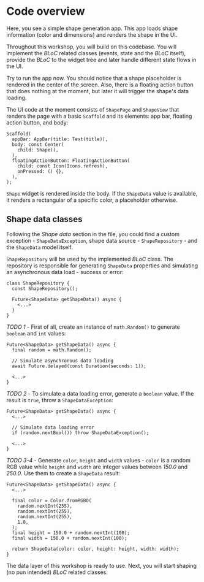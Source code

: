 # Code overview

Here, you see a simple shape generation app. This app loads shape information (color and dimensions) and renders the shape in the UI.

Throughout this workshop, you will build on this codebase. You will implement the _BLoC_ related classes (events, state and the _BLoC_ itself), provide the _BLoC_ to the widget tree and later handle different state flows in the UI.

Try to run the app now. You should notice that a shape placeholder is rendered in the center of the screen. Also, there is a floating action button that does nothing at the moment, but later it will trigger the shape's data loading.

The UI code at the moment consists of `ShapePage` and `ShapeView` that renders the page with a basic `Scaffold` and its elements: app bar, floating action button, and body:

```
Scaffold(
  appBar: AppBar(title: Text(title)),
  body: const Center(
    child: Shape(),
  ),
  floatingActionButton: FloatingActionButton(
    child: const Icon(Icons.refresh),
    onPressed: () {},
  ),
);
```

`Shape` widget is rendered inside the body. If the `ShapeData` value is available, it renders a rectangular of a specific color, a placeholder otherwise.

## Shape data classes

Following the _Shape data_ section in the file, you could find a custom exception - `ShapeDataException`, shape data source - `ShapeRepository` - and the `ShapeData` model itself.

`ShapeRepository` will be used by the implemented _BLoC_ class. The repository is responsible for generating `ShapeData` properties and simulating an asynchronous data load - success or error:

```
class ShapeRepository {
  const ShapeRepository();

  Future<ShapeData> getShapeData() async {
    <...>
  }
}
```

_TODO 1_ - First of all, create an instance of `math.Random()` to generate `boolean` and `int` values:

```
Future<ShapeData> getShapeData() async {
  final random = math.Random();

  // Simulate asynchronous data loading
  await Future.delayed(const Duration(seconds: 1));

  <...>
}
```

_TODO 2_ - To simulate a data loading error, generate a `boolean` value. If the result is `true`, throw a `ShapeDataException`:

```
Future<ShapeData> getShapeData() async {
  <...>

  // Simulate data loading error
  if (random.nextBool()) throw ShapeDataException();

  <...>
}
```

_TODO 3-4_ - Generate `color`, `height` and `width` values - `color` is a random RGB value while `height` and `width` are integer values between _150.0_ and _250.0_. Use them to create a `ShapeData` result:

```
Future<ShapeData> getShapeData() async {
  <...>

  final color = Color.fromRGBO(
    random.nextInt(255),
    random.nextInt(255),
    random.nextInt(255),
    1.0,
  );
  final height = 150.0 + random.nextInt(100);
  final width = 150.0 + random.nextInt(100);

  return ShapeData(color: color, height: height, width: width);
}
```

The data layer of this workshop is ready to use. Next, you will start shaping (no pun intended) _BLoC_ related classes.
